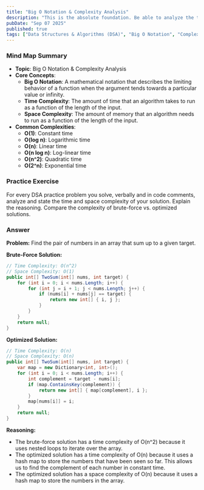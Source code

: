```yaml
---
title: "Big O Notation & Complexity Analysis"
description: "This is the absolute foundation. Be able to analyze the time and space complexity of any algorithm you write or discuss. Understand O(1), O(log n), O(n), O(n log n), O(n^2), O(2^n)."
pubDate: "Sep 07 2025"
published: true
tags: ["Data Structures & Algorithms (DSA)", "Big O Notation", "Complexity Analysis"]
---
```


### Mind Map Summary

- **Topic**: Big O Notation & Complexity Analysis
- **Core Concepts**:
    - **Big O Notation**: A mathematical notation that describes the limiting behavior of a function when the argument tends towards a particular value or infinity.
    - **Time Complexity**: The amount of time that an algorithm takes to run as a function of the length of the input.
    - **Space Complexity**: The amount of memory that an algorithm needs to run as a function of the length of the input.
- **Common Complexities**:
    - **O(1)**: Constant time
    - **O(log n)**: Logarithmic time
    - **O(n)**: Linear time
    - **O(n log n)**: Log-linear time
    - **O(n^2)**: Quadratic time
    - **O(2^n)**: Exponential time

### Practice Exercise

For every DSA practice problem you solve, verbally and in code comments, analyze and state the time and space complexity of your solution. Explain the reasoning. Compare the complexity of brute-force vs. optimized solutions.

### Answer

**Problem:** Find the pair of numbers in an array that sum up to a given target.

**Brute-Force Solution:**

```csharp
// Time Complexity: O(n^2)
// Space Complexity: O(1)
public int[] TwoSum(int[] nums, int target) {
    for (int i = 0; i < nums.Length; i++) {
        for (int j = i + 1; j < nums.Length; j++) {
            if (nums[i] + nums[j] == target) {
                return new int[] { i, j };
            }
        }
    }
    return null;
}
```

**Optimized Solution:**

```csharp
// Time Complexity: O(n)
// Space Complexity: O(n)
public int[] TwoSum(int[] nums, int target) {
    var map = new Dictionary<int, int>();
    for (int i = 0; i < nums.Length; i++) {
        int complement = target - nums[i];
        if (map.ContainsKey(complement)) {
            return new int[] { map[complement], i };
        }
        map[nums[i]] = i;
    }
    return null;
}
```

**Reasoning:**

-   The brute-force solution has a time complexity of O(n^2) because it uses nested loops to iterate over the array.
-   The optimized solution has a time complexity of O(n) because it uses a hash map to store the numbers that have been seen so far. This allows us to find the complement of each number in constant time.
-   The optimized solution has a space complexity of O(n) because it uses a hash map to store the numbers in the array.
